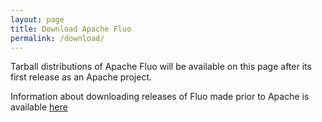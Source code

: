 ```yaml
---
layout: page
title: Download Apache Fluo
permalink: /download/
---
```


Tarball distributions of Apache Fluo will be available on this page after its first release as an Apache project.  

Information about downloading releases of Fluo made prior to Apache is available [here](/pre-asf-download/)

